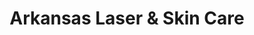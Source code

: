 ---
title: "Arkansas Laser & Skin Care"
url: /north-little-rock/arkansas-laser-and-skin-care/
shop: beauty
---